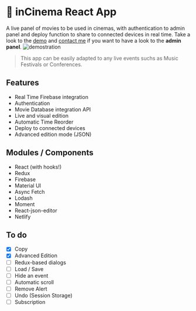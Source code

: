 # 🍿 inCinema React App

A live panel of movies to be used in cinemas, with authentication to admin panel and deploy function to share to connected devices in real time. 
Take a look to the [demo](https://incinema.netlify.com/admin) and [contact me](mailto:ivanmuller2.0@gmail.com) if you want to have a look to the **admin panel**. 
![demostration](http://ivanmuller.me/images/inCinema.gif)
> This app can be easily adapted to any live events suchs as Music Festivals or Conferences.

## Features

- Real Time Firebase integration 
- Authentication
- Movie Database integration API
- Live and visual edition
- Automatic Time Reorder
- Deploy to connected devices
- Advanced edition mode (JSON)

## Modules / Components

- React (with hooks!)
- Redux
- Firebase
- Material UI
- Async Fetch
- Lodash
- Moment
- React-json-editor
- Netlify

## To do

- [x] Copy
- [x] Advanced Edition
- [ ] Redux-based dialogs
- [ ] Load / Save
- [ ] Hide an event
- [ ] Automatic scroll
- [ ] Remove Alert
- [ ] Undo (Session Storage)
- [ ] Subscription
